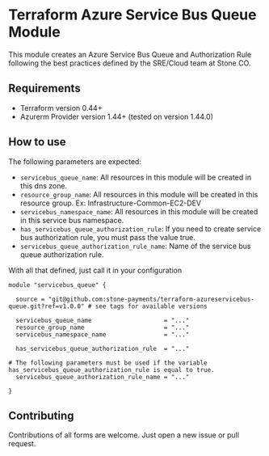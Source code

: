 # Terraform Azure Service Bus Queue Module

This module creates an Azure Service Bus Queue and Authorization Rule following the best practices defined by the SRE/Cloud team at Stone CO.

## Requirements

- Terraform version 0.44+
- Azurerm Provider version 1.44+ (tested on version 1.44.0)

## How to use

The following parameters are expected:
- ``servicebus_queue_name``: All resources in this module will be created in this dns zone.
- ``resource_group_name``: All resources in this module will be created in this resource group. Ex: Infrastructure-Common-EC2-DEV
- ``servicebus_namespace_name``: All resources in this module will be created in this service bus namespace.
- ``has_servicebus_queue_authorization_rule``: If you need to create service bus authorization rule, you must pass the value true.
- ``servicebus_queue_authorization_rule_name``: Name of the service bus queue authorization rule.

With all that defined, just call it in your configuration

```hcl
module "servicebus_queue" {

  source = "git@github.com:stone-payments/terraform-azureservicebus-queue.git?ref=v1.0.0" # see tags for available versions

  servicebus_queue_name                    = "..."
  resource_group_name                      = "..."
  servicebus_namespace_name                = "..."

  has_servicebus_queue_authorization_rule  = "..."

# The following parameters must be used if the variable has_servicebus_queue_authorization_rule is equal to true.
  servicebus_queue_authorization_rule_name = "..."

}
```

## Contributing

Contributions of all forms are welcome. Just open a new issue or pull request.